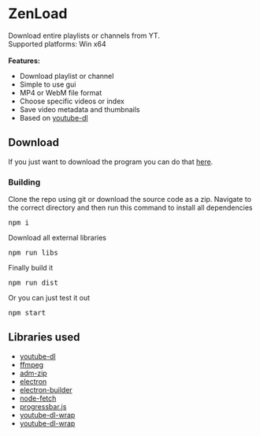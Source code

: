 # ZenLoad
Download entire playlists or channels from YT.
<br>
Supported platforms: Win x64
<br>
<br>
<b>Features:</b>

* Download playlist or channel
* Simple to use gui
* MP4 or WebM file format
* Choose specific videos or index
* Save video metadata and thumbnails
* Based on <a href="https://github.com/ytdl-org/youtube-dl/">youtube-dl</a>


## Download
If you just want to download the program you can do that <a href="https://github.com/risbun/ZenLoad/releases">here</a>.
### Building
Clone the repo using git or download the source code as a zip. Navigate to the correct directory and then run this command to install all dependencies
<pre>npm i</pre>
Download all external libraries
<pre>npm run libs</pre>
Finally build it
<pre>npm run dist</pre>
Or you can just test it out
<pre>npm start</pre>

## Libraries used
* [youtube-dl](https://youtube-dl.org/)
* [ffmpeg](https://ffmpeg.org/)
* [adm-zip](https://github.com/cthackers/adm-zip)
* [electron](https://www.electronjs.org)
* [electron-builder](https://www.electron.build/)
* [node-fetch](https://github.com/bitinn/node-fetch)
* [progressbar.js](https://kimmobrunfeldt.github.io/progressbar.js/)
* [youtube-dl-wrap](https://github.com/ghjbnm/youtube-dl-wrap)
* [youtube-dl-wrap](https://github.com/TimeForANinja/node-ytpl)
